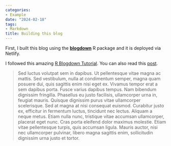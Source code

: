 ```yaml
---
categories:
- Example
date: "2024-02-18"
tags:
- Markdown
title: Building this blog
---
```


First, I built this blog using the [**blogdown**](https://github.com/rstudio/blogdown) R package and it is deployed via Netlify.

I followed this amazing [R Blogdown Tutorial](https://www.youtube.com/watch?v=x-Ch0-w1UhY&list=PLpZT7JPM8_GbPiX4ibrP7ogl7GyEofZMj&index=5). You can also read this [post](https://www.apreshill.com/blog/2020-12-new-year-new-blogdown/).


> Sed luctus volutpat sem in dapibus. Ut pellentesque vitae magna ac mattis. Sed vestibulum, nulla at condimentum semper, magna quam posuere dui, quis sagittis enim nisi eget ex. Vivamus tempor erat a sem dapibus porta. Fusce varius dapibus tempus. Nam bibendum dignissim fringilla. Phasellus eu justo facilisis, ullamcorper urna in, feugiat mauris. Quisque dignissim purus vitae ullamcorper scelerisque. Sed at magna at nisi consequat euismod. Curabitur justo ex, efficitur in fermentum luctus, tincidunt nec lectus. Aliquam a neque metus. Etiam nulla nunc, tristique vitae accumsan ullamcorper, placerat eget nunc. Cras porta eleifend dolor maximus molestie. Etiam vitae pellentesque turpis, quis accumsan ligula. Mauris auctor, nisi nec ullamcorper pulvinar, libero magna sagittis enim, sollicitudin dignissim urna justo et tortor.

